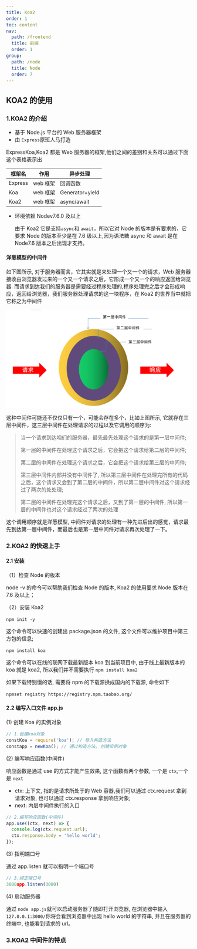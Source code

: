 ```yaml
---
title: Koa2
order: 1
toc: content
nav:
  path: /frontend
  title: 前端
  order: 1
group:
  path: /node
  title: Node
  order: 7
---
```


## KOA2 的使用

### 1.KOA2 的介绍

- 基于 Node.js 平台的 Web 服务器框架
- 由 `Express`原班人马打造

ExpressKoa,Koa2 都是 Web 服务器的框架,他们之间的差别和关系可以通过下面这个表格表示出

| 框架名  | 作用     | 异步处理        |
| ------- | -------- | --------------- |
| Express | web 框架 | 回调函数        |
| Koa     | web 框架 | Generator+yield |
| Koa2    | web 框架 | async/await     |

- 环境依赖 Nodev7.6.0 及以上

  由于 Koa2 它是支持`async`和 `await`，所以它对 Node 的版本是有要求的，它要求 Node 的版本至少是在 7.6 级以上,因为语法糖 async 和 await 是在 Node7.6 版本之后出现才支持。

#### 洋葱模型的中间件

如下图所示, 对于服务器而言，它其实就是来处理一个又一个的请求，Web 服务器接收由浏览器发过来的一个又一个请求之后，它形成一个又一个的响应返回给浏览器. 而请求到达我们的服务器是需要经过程序处理的,程序处理完之后才会形成响应，返回给浏览器，我们服务器处理请求的这一块程序，在 Koa2 的世界当中就把它称之为中间件

<img src="./image/Koa2/1660144311787.png" alt="image-20210222105031568" style="zoom: 80%;" />

这种中间件可能还不仅仅只有一个，可能会存在多个，比如上图所示, 它就存在三层中间件，这三层中间件在处理请求的过程以及它调用的顺序为:

> 当一个请求到达咱们的服务器，最先最先处理这个请求的是第一层中间件;
>
> 第一层的中间件在处理这个请求之后，它会把这个请求给第二层的中间件;
>
> 第二层的中间件在处理这个请求之后，它会把这个请求给第三层的中间件;
>
> 第三层中间件内部并没有中间件了, 所以第三层中间件在处理完所有的代码之后，这个请求又会到了第二层的中间件，所以第二层中间件对这个请求经过了两次的处处理;
>
> 第二层的中间件在处理完这个请求之后，又到了第一层的中间件, 所以第一层的中间件也对这个请求经过了两次的处理

这个调用顺序就是洋葱模型, 中间件对请求的处理有一种先进后出的感觉，请求最先到达第一层中间件，而最后也是第一层中间件对请求再次处理了一下。

### 2.KOA2 的快速上手

#### 2.1 安装

（1）检查 Node 的版本

node -v 的命令可以帮助我们检查 Node 的版本, Koa2 的使用要求 Node 版本在 7.6 及以上；

（2）安装 Koa2

`npm init -y`

这个命令可以快速的创建出 package.json 的文件, 这个文件可以维护项目中第三方包的信息;

`npm install koa`

这个命令可以在线的联网下载最新版本 koa 到当前项目中, 由于线上最新版本的 koa 就是 koa2, 所以我们并不需要执行 `npm install koa2`

如果下载特别慢的话, 需要将 npm 的下载源换成国内的下载源, 命令如下

`npmset registry https://registry.npm.taobao.org/`

#### 2.2 编写入口文件 app.js

(1) 创建 Koa 的实例对象

```js
// 1.创建koa对象
constKoa = require('koa'); // 导入构造方法
constapp = newKoa(); // 通过构造方法, 创建实例对象
```

(2) 编写响应函数(中间件)

响应函数是通过 use 的方式才能产生效果, 这个函数有两个参数, 一个是 `ctx`,一个是 `next`

- ctx: 上下文, 指的是请求所处于的 Web 容器,我们可以通过 ctx.request 拿到请求对象, 也可以通过 ctx.response 拿到响应对象;
- next: 内层中间件执行的入口

```js
// 2.编写响应函数(中间件)
app.use((ctx, next) => {
  console.log(ctx.request.url);
  ctx.response.body = 'hello world';
});
```

(3) 指明端口号

通过 app.listen 就可以指明一个端口号

```js
// 3.绑定端口号
3000app.listen(3000)
```

(4) 启动服务器

通过 `node app.js`就可以启动服务器了随即打开浏览器, 在浏览器中输入 `127.0.0.1:3000/`你将会看到浏览器中出现 hello world 的字符串, 并且在服务器的终端中, 也能看到请求的 url。

### 3.KOA2 中间件的特点
